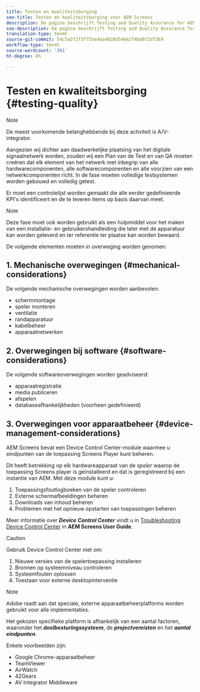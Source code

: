 ```yaml
---
title: Testen en kwaliteitsborging
seo-title: Testen en kwaliteitsborging voor AEM Screens
description: De pagina beschrijft Testing and Quality Assurance for AEM Screens Best Practices Guide
seo-description: De pagina beschrijft Testing and Quality Assurance for AEM Screens Best Practices Guide
translation-type: tm+mt
source-git-commit: 54c5a2f2f3f755e4da4028d54042f4bd8f2df369
workflow-type: tm+mt
source-wordcount: '361'
ht-degree: 0%

---
```



# Testen en kwaliteitsborging {#testing-quality}

>[!NOTE]
>De meest voorkomende belanghebbende bij deze activiteit is A/V-integrator.

Aangezien wij dichter aan daadwerkelijke plaatsing van het digitale signaalnetwerk worden, zouden wij een Plan van de Test en van QA moeten creëren dat elk element van het netwerk met inbegrip van alle hardwarecomponenten, alle softwarecomponenten en alle voorzien van een netwerkcomponenten richt.
In de fase moeten volledige testsystemen worden gebouwd en volledig getest.

Er moet een controlelijst worden gemaakt die alle eerder gedefinieerde KPI&#39;s identificeert en de te leveren items op basis daarvan meet.

>[!NOTE]
>
>Deze fase moet ook worden gebruikt als een hulpmiddel voor het maken van een installatie- en gebruikershandleiding die later met de apparatuur kan worden geleverd en ter referentie ter plaatse kan worden bewaard.

De volgende elementen moeten in overweging worden genomen:

## 1. Mechanische overwegingen {#mechanical-considerations}

De volgende mechanische overwegingen worden aanbevolen:

* schermmontage
* speler monteren
* ventilatie
* randapparatuur
* kabelbeheer
* apparaatnetwerken

## 2. Overwegingen bij software {#software-considerations}

De volgende softwareoverwegingen worden geadviseerd:

* apparaatregistratie
* media publiceren
* afspelen
* databaseafhankelijkheden (voorheen gedefinieerd)


## 3. Overwegingen voor apparaatbeheer {#device-management-considerations}

AEM Screens bevat een Device Control Center-module waarmee u eindpunten van de toepassing Screens Player kunt beheren.

Dit heeft betrekking op elk hardwareapparaat van de *speler* waarop de toepassing Screens player is geïnstalleerd en dat is geregistreerd bij een instantie van AEM.
Met deze module kunt u:

1. Toepassingsfoutlogboeken van de speler controleren
1. Externe schermafbeeldingen beheren
1. Downloads van inhoud beheren
1. Problemen met het opnieuw opstarten van toepassingen beheren

Meer informatie over ***Device Control Center*** vindt u in [Troubleshooting Device Control Center](https://helpx.adobe.com/experience-manager/6-5/screens/using/monitoring-screens.html) in **AEM Screens User Guide**.

>[!CAUTION]
>
> Gebruik Device Control Center niet om:
> 1. Nieuwe versies van de spelertoepassing installeren
> 1. Bronnen op systeemniveau controleren
> 1. Systeemfouten oplossen
> 1. Toestaan voor externe desktopinterventie



>[!NOTE]
>
> Adobe raadt aan dat speciale, externe apparaatbeheerplatforms worden gebruikt voor alle implementaties.

Het gekozen specifieke platform is afhankelijk van een aantal factoren, waaronder het ***doelbesturingssysteem***, de ***projectvereisten*** en het ***aantal eindpunten***.

Enkele voorbeelden zijn:

* Google Chrome-apparaatbeheer
* TeamViewer
* AirWatch
* 42Gears
* AV Integrator Middleware
